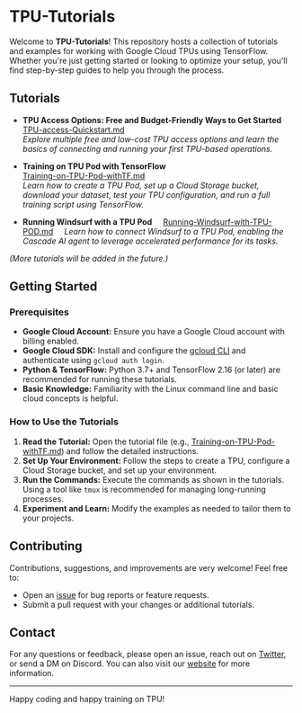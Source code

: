 # TPU-Tutorials

Welcome to **TPU-Tutorials**! This repository hosts a collection of tutorials and examples for working with Google Cloud TPUs using TensorFlow. Whether you're just getting started or looking to optimize your setup, you'll find step-by-step guides to help you through the process.

## Tutorials

- **TPU Access Options: Free and Budget-Friendly Ways to Get Started**  
  [TPU-access-Quickstart.md](TPU-access-Quickstart.md)  
  _Explore multiple free and low-cost TPU access options and learn the basics of connecting and running your first TPU-based operations._

- **Training on TPU Pod with TensorFlow**  
  [Training-on-TPU-Pod-withTF.md](Training-on-TPU-Pod-withTF.md)  
  _Learn how to create a TPU Pod, set up a Cloud Storage bucket, download your dataset, test your TPU configuration, and run a full training script using TensorFlow._

- **Running Windsurf with a TPU Pod**  
  [Running-Windsurf-with-TPU-POD.md](Running-Windsurf-with-TPU-POD.md)  
  _Learn how to connect Windsurf to a TPU Pod, enabling the Cascade AI agent to leverage accelerated performance for its tasks._

*(More tutorials will be added in the future.)*

## Getting Started

### Prerequisites

- **Google Cloud Account:** Ensure you have a Google Cloud account with billing enabled.
- **Google Cloud SDK:** Install and configure the [gcloud CLI](https://cloud.google.com/sdk) and authenticate using `gcloud auth login`.
- **Python & TensorFlow:** Python 3.7+ and TensorFlow 2.16 (or later) are recommended for running these tutorials.
- **Basic Knowledge:** Familiarity with the Linux command line and basic cloud concepts is helpful.

### How to Use the Tutorials

1. **Read the Tutorial:** Open the tutorial file (e.g., [Training-on-TPU-Pod-withTF.md](Training-on-TPU-Pod-withTF.md)) and follow the detailed instructions.
2. **Set Up Your Environment:** Follow the steps to create a TPU, configure a Cloud Storage bucket, and set up your environment.
3. **Run the Commands:** Execute the commands as shown in the tutorials. Using a tool like `tmux` is recommended for managing long-running processes.
4. **Experiment and Learn:** Modify the examples as needed to tailor them to your projects.

## Contributing

Contributions, suggestions, and improvements are very welcome! Feel free to:
- Open an [issue](https://github.com/TG-TG-TG-TG-TG-TG/TPU-Tutorials/issues) for bug reports or feature requests.
- Submit a pull request with your changes or additional tutorials.

## Contact

For any questions or feedback, please open an issue, reach out on [Twitter](https://x.com/test_tm7873), or send a DM on Discord. You can also visit our [website](https://projecttest-ai.github.io/Webpage/) for more information.

---

Happy coding and happy training on TPU!
